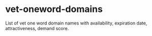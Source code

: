 # vet-oneword-domains
List of vet one word domain names with availability, expiration date, attractiveness, demand score.
